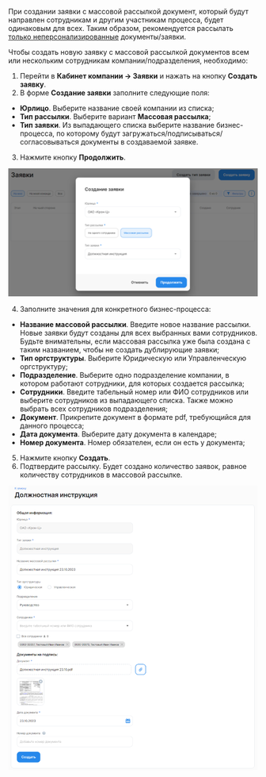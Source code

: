 При создании заявки с массовой рассылкой документ, который будут направлен сотрудникам и другим участникам процесса, будет одинаковым для всех. Таким образом, рекомендуется рассылать <u>только неперсонализированные</u> документы/заявки.

Чтобы создать новую заявку с массовой рассылкой документов всем или нескольким сотрудникам компании/подразделения, необходимо:

1. Перейти в **Кабинет компании → Заявки** и нажать на кнопку **Создать заявку**.
1. В форме **Создание заявки** заполните следующие поля:
- **Юрлицо**. Выберите название своей компании из списка;
- **Тип рассылки**. Выберите вариант **Массовая рассылка**;
- **Тип заявки**. Из выпадающего списка выберите название бизнес-процесса, по которому будут загружаться/подписываться/согласовываться документы в создаваемой заявке. 
3. Нажмите кнопку **Продолжить**.

![](./assets/20.png)

4. Заполните значения для конкретного бизнес-процесса:
- **Название массовой рассылки**. Введите новое название рассылки. Новые заявки будут созданы для всех выбранных вами сотрудников. Будьте внимательны, если массовая рассылка уже была создана с таким названием, чтобы не создать дублирующие заявки;
- **Тип оргструктуры**. Выберите Юридическую или Управленческую оргструктуру;
- **Подразделение**. Выберите одно подразделение компании, в котором работают сотрудники, для которых создается рассылка;
- **Сотрудники**. Введите табельный номер или ФИО сотрудников или выберите сотрудников из выпадающего списка. Также можно выбрать всех сотрудников подразделения; 
- **Документ**. Прикрепите документ в формате pdf, требующийся для данного процесса;
- **Дата документа**. Выберите дату документа в календаре;
- **Номер документа**. Номер обязателен, если он есть у документа; 
5. Нажмите кнопку **Создать**.
1. Подтвердите рассылку. Будет создано количество заявок, равное количеству сотрудников в массовой рассылке.

![](./assets/21.png)